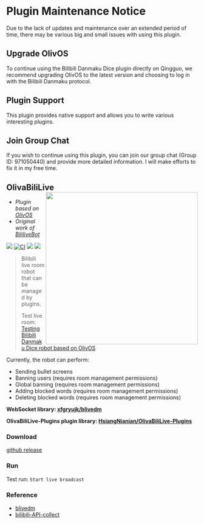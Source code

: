 # Plugin Maintenance Notice

Due to the lack of updates and maintenance over an extended period of time, there may be various big and small issues with using this plugin.

## Upgrade OlivOS

To continue using the Bilibili Danmaku Dice plugin directly on Qingguo, we recommend upgrading OlivOS to the latest version and choosing to log in with the Bilibili Danmaku protocol.

## Plugin Support

This plugin provides native support and allows you to write various interesting plugins.

## Join Group Chat

If you wish to continue using this plugin, you can join our group chat (Group ID: 971050440) and provide more detailed information. I will make efforts to fix it in my free time. 

## OlivaBiliLive <img align="right" width="400" src="https://ss.jyunko.cn/assets/OlivaBiliLive.png">
* *Plugin based on [OlivOS](https://github.com/OlivOS-Team/OlivOS)*
* *Original work of [BililiveBot](https://github.com/eric2788/BiliLiveBot)*

![](https://img.shields.io/github/last-commit/HsiangNianian/OlivaBiliLive) [![CI](https://github.com/HsiangNianian/OlivaBiliLive/actions/workflows/ci.yml/badge.svg)](https://github.com/HsiangNianian/OlivaBiliLive/actions/workflows/ci.yml) [![](https://img.shields.io/github/downloads/HsiangNianian/OlivaBiliLive/total)](https://github.com/HsiangNianian/OlivaBiliLive/tags) [![](https://img.shields.io/github/v/release/HsiangNianian/OlivaBiliLive)](https://github.com/HsiangNianian/OlivaBiliLive/releases)

> Bilibili live room robot that can be managed by plugins.
>
> Test live room: [Testing Bilibili Danmaku Dice robot based on OlivOS](https://live.bilibili.com/21752074?visit_id=5jas1suyf6k0)

Currently, the robot can perform:

- Sending bullet screens
- Banning users (requires room management permissions)
- Global banning (requires room management permissions)
- Adding blocked words (requires room management permissions)
- Deleting blocked words (requires room management permissions)

__WebSocket library:  [xfgryujk/blivedm](https://github.com/xfgryujk/blivedm)__

__OlivaBiliLive-Plugins plugin library:  [HsiangNianian/OlivaBiliLive-Plugins](https://github.com/HsiangNianian/OlivaBiliLive-Plugins)__

### Download
[github release](https://github.com/HsiangNianian/OlivaBiliLive/releases/latest)

### Run

Test run: `Start live broadcast`

### Reference

- [blivedm](https://github.com/xfgryujk/blivedm)
- [bilibili-API-collect](https://github.com/SocialSisterYi/bilibili-API-collect)
